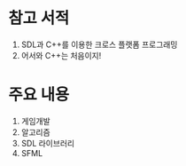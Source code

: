 # 참고 서적
1. SDL과 C++를 이용한 크로스 플랫폼 프로그래밍
2. 어서와 C++는 처음이지!

# 주요 내용
1. 게임개발
2. 알고리즘
3. SDL 라이브러리
4. SFML 
